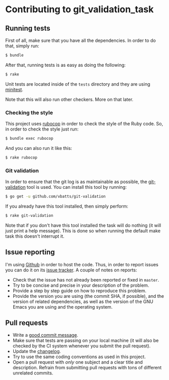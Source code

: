 # Contributing to git_validation_task

## Running tests

First of all, make sure that you have all the dependencies. In order to do that,
simply run:

```bash
$ bundle
```

After that, running tests is as easy as doing the following:

```bash
$ rake
```

Unit tests are located inside of the `tests` directory and they are using
[minitest](https://github.com/seattlerb/minitest).

Note that this will also run other checkers. More on that later.

### Checking the style

This project uses [rubocop](https://github.com/rubocop-hq/rubocop) in order to
check the style of the Ruby code. So, in order to check the style just run:

```bash
$ bundle exec rubocop
```

And you can also run it like this:

```bash
$ rake rubocop
```

### Git validation

In order to ensure that the git log is as maintainable as possible, the
[git-validation](https://github.com/vbatts/git-validation) tool is used. You can
install this tool by running:

```bash
$ go get -u github.com/vbatts/git-validation
```

If you already have this tool installed, then simply perform:

```bash
$ rake git-validation
```

Note that if you don't have this tool installed the task will do nothing (it
will just print a help message). This is done so when running the default make
task this doesn't interrupt it.

## Issue reporting

I'm using [Github](https://github.com/mssola/git_validation_task) in order to host the
code. Thus, in order to report issues you can do it on its [issue
tracker](https://github.com/mssola/git_validation_task/issues). A couple of notes on
reports:

- Check that the issue has not already been reported or fixed in `master`.
- Try to be concise and precise in your description of the problem.
- Provide a step by step guide on how to reproduce this problem.
- Provide the version you are using (the commit SHA, if possible), and the
version of related dependencies, as well as the version of the GNU Emacs you are
using and the operating system.

## Pull requests

- Write a [good commit message](https://chris.beams.io/posts/git-commit/).
- Make sure that tests are passing on your local machine (it will also be
checked by the CI system whenever you submit the pull request).
- Update the [changelog](./CHANGELOG.md).
- Try to use the same coding conventions as used in this project.
- Open a pull request with *only* one subject and a clear title and
description. Refrain from submitting pull requests with tons of different
unrelated commits.
